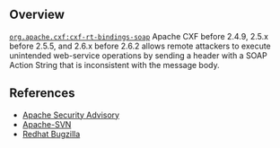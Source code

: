 ## Overview
[`org.apache.cxf:cxf-rt-bindings-soap`](http://search.maven.org/#search%7Cga%7C1%7Ca%3A%22cxf-rt-bindings-soap%22)
Apache CXF before 2.4.9, 2.5.x before 2.5.5, and 2.6.x before 2.6.2 allows remote attackers to execute unintended web-service operations by sending a header with a SOAP Action String that is inconsistent with the message body.

## References

- [Apache Security Advisory](http://cxf.apache.org/cve-2012-3451.html)
- [Apache-SVN](http://svn.apache.org/viewvc?view=revision&revision=1368559)
- [Redhat Bugzilla](https://bugzilla.redhat.com/show_bug.cgi?id=CVE-2012-3451)

